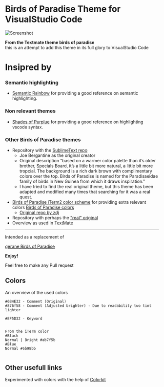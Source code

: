 Birds of Paradise Theme for VisualStudio Code
==
![Screenshot](https://media.giphy.com/media/akpenTOAzoOjFGnlWn/giphy.gif)

**From the Textmate theme birds of paradise**  
this is an attempt to add this theme in its full glory to VisualStudio Code

Insipred by
==

### Semantic highlighting

- [Semantic Rainbow](https://github.com/Thertzlor/semantic-rainbow/) for providing a good reference on semantic highlighting.

### Non relevant themes

- [Shades of Purplue](https://github.com/ahmadawais/shades-of-purple-vscode) for providing a good reference on highlighting vscode syntax.

### Other Birds of Paradise themes

- Repository with the [SublimeText repo](https://github.com/Colorsublime)
    - Joe Bergantine as the original creator
    - Original description "based on a warmer color palette than it’s older brother, Specials Board, it’s a little bit more natural, a little bit more tropcial. The background is a rich dark brown with complimentary colors over the top. Birds of Paradise is named for the Paradisaeidae family of birds in New Guinea from which it draws inspiration."
    - I have tried to find the real original theme, but this theme has been adapted and modified many times that searching for it was a real quest. 
- [Birds of Paradise iTerm2 color scheme](https://github.com/mbadolato/iTerm2-Color-Schemes) for providing extra relevant colors [Birds of Paradise colors](https://raw.githubusercontent.com/mbadolato/iTerm2-Color-Schemes/master/schemes/BirdsOfParadise.itermcolors)
   - [Original repo by zdj](https://github.com/zdj/themes/tree/master/iterm2)
- Repository with perhaps the ["real" original](https://github.com/filmgirl/TextMate-Themes)
- Overview as used in [TextMate](http://inkdeep.github.io/TextMate-Themes/#birds_of_paradise)

--- 

Intended as a replacement of

[gerane Birds of Paradise](https://github.com/gerane/VSCodeThemes/tree/master/gerane.Theme-Birds_of_Paradise)


**Enjoy!**

Feel free to make any Pull request


## Colors 
An overview of the used colors


```
#6B4E32 - Comment (Original)
#876f58 - Comment (Adjusted brighter) - Due to readability two tint lighter

#EF5D32 - Keyword


From the iTerm color 
#Black
Normal | Bright #ab7f5b
#Blue 
Normal #6b98bb


```

## Other usefull links
Experimented with colors with the help of [Colorkit](https://colorkit.co)
